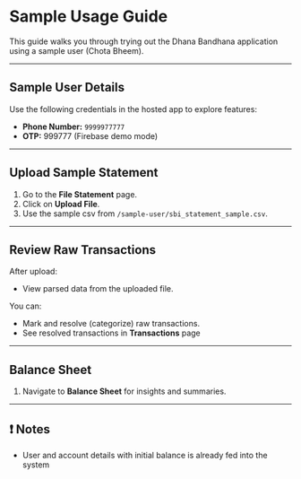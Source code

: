 # Sample Usage Guide

This guide walks you through trying out the Dhana Bandhana application using a sample user (Chota Bheem).

---

## Sample User Details

Use the following credentials in the hosted app to explore features:

- **Phone Number:** `9999977777`  
- **OTP:** 999777 (Firebase demo mode)

---

## Upload Sample Statement

1. Go to the **File Statement** page.
2. Click on **Upload File**.
3. Use the sample csv from `/sample-user/sbi_statement_sample.csv`.

---

## Review Raw Transactions

After upload:
- View parsed data from the uploaded file.

You can:
- Mark and resolve (categorize) raw transactions.
- See resolved transactions in **Transactions** page

---

## Balance Sheet

1. Navigate to **Balance Sheet** for insights and summaries.

---

## ❗ Notes

- User and account details with initial balance is already fed into the system
